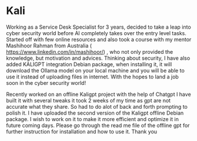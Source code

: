# Kali
Working as a Service Desk Specialist for 3 years, decided to take a leap into cyber security world before AI completely takes over the entry level tasks. Started off with few online resources and also took a course with my mentor Mashihoor Rahman from Australia ( https://www.linkedin.com/in/mashihoor/) , who not only provided the knowledge, but motivation and advices. 
Thinking about security, I have also added KALIGPT integration Debian package, when installing it, it will download the Ollama model on your local machine and you will be able to use it instead of uploading files in internet. 
With the hopes to land a job soon in the cyber security world!

Recently worked on an offline Kaligpt project with the help of Chatgpt I have built it with several tweaks it took 2 weeks of my time as gpt are not accurate what they share. So had to do alot of back and forth prompting to polish it. I have uploaded the second version of the Kaligpt offline Debian package. I wish to work on it to make it more efficient and optimize it in future coming days. Please go through the read me file of the offline gpt for further instruction for installation and how to use it. Thank you
